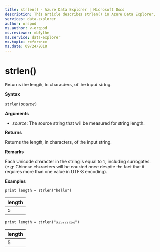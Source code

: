 ```yaml
---
title: strlen() - Azure Data Explorer | Microsoft Docs
description: This article describes strlen() in Azure Data Explorer.
services: data-explorer
author: orspod
ms.author: v-orspod
ms.reviewer: mblythe
ms.service: data-explorer
ms.topic: reference
ms.date: 09/24/2018
---
```

# strlen()

Returns the length, in characters, of the input string.

**Syntax**

`strlen(`*source*`)`

**Arguments**

* *source*: The source string that will be measured for string length.

**Returns**

Returns the length, in characters, of the input string.

**Remarks**

Each Unicode character in the string is equal to `1`, including surrogates.
(e.g: Chinese characters will be counted once despite the fact that it requires more than one value in UTF-8 encoding).


**Examples**

```kusto
print length = strlen("hello")
```

|length|
|---|
|5|

```kusto
print length = strlen("⒦⒰⒮⒯⒪")
```

|length|
|---|
|5|